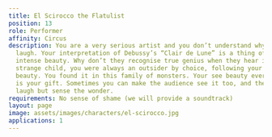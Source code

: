 ```yaml
---
title: El Scirocco the Flatulist
position: 13
role: Performer
affinity: Circus
description: You are a very serious artist and you don’t understand why they always
  laugh. Your interpretation of Debussy’s “Clair de Lune” is a thing of fragile and
  intense beauty. Why don’t they recognise true genius when they hear it? A serious,
  strange child, you were always an outsider by choice, following your own sense of
  beauty. You found it in this family of monsters. Your see beauty everywhere, that
  is your gift. Sometimes you can make the audience see it too, and then they don’t
  laugh but sense the wonder.
requirements: No sense of shame (we will provide a soundtrack)
layout: page
image: assets/images/characters/el-scirocco.jpg
applications: 1
---
```


